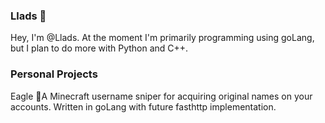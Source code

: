 ### Llads 🐉
Hey, I'm @Llads. At the moment I'm primarily programming using goLang, but I plan to do more with Python and C++.


### Personal Projects

Eagle 
🎁A Minecraft username sniper for acquiring original names on your accounts. Written in goLang with future fasthttp implementation.

